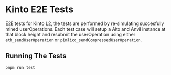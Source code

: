 # Kinto E2E Tests

E2E tests for Kinto L2, the tests are performed by re-simulating succesfully mined userOperations. Each test case will setup a Alto and Anvil instance at that block height and resubmit the userOperation using either `eth_sendUserOperation` or `pimlico_sendCompressedUserOperation`.

## Running The Tests

```
pnpm run test
```
